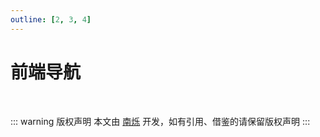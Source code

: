 ```yaml
---
outline: [2, 3, 4]
---
```


<script setup>
import { FRONTEND_DATA } from '../data/frontend'
</script>

# 前端导航

<MNavLinks v-for="{title, items} in FRONTEND_DATA" :title="title" :items="items"/>

<br />

::: warning 版权声明
本文由 [南烁](https://github.com/nanshuo0814) 开发，如有引用、借鉴的请保留版权声明
:::
